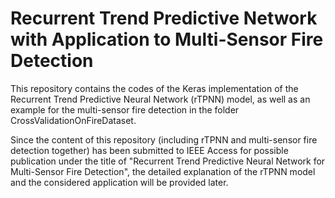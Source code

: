 # Recurrent Trend Predictive Network with Application to Multi-Sensor Fire Detection

This repository contains the codes of the Keras implementation of the Recurrent Trend Predictive Neural Network (rTPNN) model, as well as an example for the multi-sensor fire detection in the folder CrossValidationOnFireDataset.

Since the content of this repository (including rTPNN and multi-sensor fire detection together) has been submitted to IEEE Access for possible publication under the title of "Recurrent Trend Predictive Neural Network for Multi-Sensor Fire Detection", the detailed explanation of the rTPNN model and the considered application will be provided later. 
